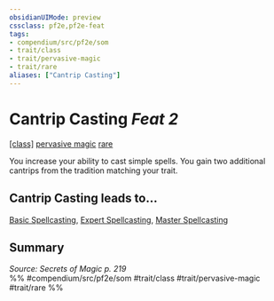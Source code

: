 ```yaml
---
obsidianUIMode: preview
cssclass: pf2e,pf2e-feat
tags:
- compendium/src/pf2e/som
- trait/class
- trait/pervasive-magic
- trait/rare
aliases: ["Cantrip Casting"]
---
```

# Cantrip Casting  *Feat 2*  
[[class]](/rules/traits/any-class-som.md)  [pervasive magic](../../Rules/traits/pervasive-magic-som.md)  [rare](../../Rules/traits/rare.md)  


You increase your ability to cast simple spells. You gain two additional cantrips from the tradition matching your trait.

## Cantrip Casting leads to...

[Basic Spellcasting](basic-spellcasting-som.md), [Expert Spellcasting](expert-spellcasting-som.md), [Master Spellcasting](master-spellcasting-som.md)

## Summary

*Source: Secrets of Magic p. 219*  
%% #compendium/src/pf2e/som #trait/class #trait/pervasive-magic #trait/rare %%